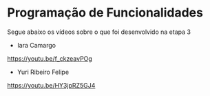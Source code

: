 # Programação de Funcionalidades

Segue abaixo os vídeos sobre o que foi desenvolvido na etapa 3

* Iara Camargo

https://youtu.be/f_ckzeavPOg

* Yuri Ribeiro Felipe

https://youtu.be/HY3jpRZ5GJ4
